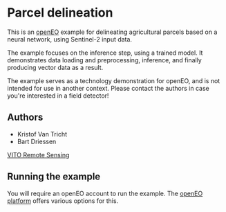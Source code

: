 # Parcel delineation
This is an [openEO](https://openeo.org/) example for delineating agricultural parcels based on a neural network, using Sentinel-2 input data.

The example focuses on the inference step, using a trained model. It demonstrates data loading and preprocessing, 
inference, and finally producing vector data as a result.

The example serves as a technology demonstration for openEO, and is not intended for use in another context. 
Please contact the authors in case you're interested in a field detector!

## Authors

- Kristof Van Tricht
- Bart Driessen

[VITO Remote Sensing](https://remotesensing.vito.be)

## Running the example

You will require an openEO account to run the example. The [openEO platform](https://openeo.cloud/) offers various options for this.

